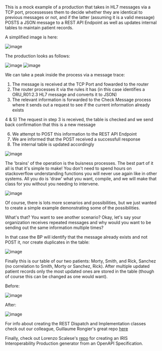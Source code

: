 This is a mock example of a production that takes in HL7 messages via a TCP port, processesses them to decide whether they are identical to previous messages or not, and if the latter (assuming it is a valid message) POSTS a JSON message to a REST API Endpoint as well as updates internal tables to maintain patient records.

A simplified image is here:

![image](https://github.com/Ari-Glikman/aidoc-final-mock/assets/73805987/c7c21ba8-da7f-448a-ab3f-a6fb322975a5)


The production looks as follows:

![image](https://github.com/Ari-Glikman/POSTHL7toRESTapi/assets/73805987/03957ff9-eb8f-4d80-a437-60b25f7cb1d0)
![image](https://github.com/Ari-Glikman/POSTHL7toRESTapi/assets/73805987/de290cbb-7d8d-45fa-afcb-d35659329a6f)



We can take a peak inside the process via a message trace:
1) The message is received at the TCP Port and fowarded to the router
2) The router processes it via the rules it has (in this case identifies a ORU_R01:2.3 HL7 message and converts it to JSON)
3) The relevant information is forwarded to the Check Message process where it sends out a request to see if the current information already exists

4 & 5) The request in step 3 is received, the table is checked and we send back confirmation that this is a new message

6) We attempt to POST this information to the REST API Endpoint
7) We are informed that the POST received a successfull response
8) The internal table is updated accordingly
   
![image](https://github.com/Ari-Glikman/POSTHL7toRESTapi/assets/73805987/e7324253-a4e1-471e-8714-964c6a201559)


The 'brains' of the operation is the buisness processes. The best part of it all is that it's simple to make! You don't need to spend hours on stackoverflow understanding functions you will never use again like in other systems.
All you do is 'draw' what you want, compile, and we will make that class for you without you needing to intervene.

![image](https://github.com/Ari-Glikman/aidoc-final-mock/assets/73805987/bbf04f15-e73c-42f1-9f89-617873a3ac9e)

Of course, there is lots more scenarios and possibilities, but we just wanted to create a simple example demonstrating some of the possibilities. 

What's that? You want to see another scenario? Okay, let's say your organization receives repeated messages and why would you want to be sending out the same information multiple times?

In that case the BP will identify that the message already exists and not POST it, nor create duplicates in the table:

![image](https://github.com/Ari-Glikman/POSTHL7toRESTapi/assets/73805987/8848f542-07e2-40d0-89a1-fe6a1d4e4eef)

Finally this is our table of our two patients: Morty, Smith, and Rick, Sanchez (no correlation to Smith, Morty or Sanchez, Rick). After multiple updated patient records only the most updated ones are stored in the table (though of course this can be changed as one would want). 

Before:

![image](https://github.com/Ari-Glikman/aidoc-final-mock/assets/73805987/29c02d50-fec9-4b1e-8b7e-7abfb6cdf61d)


After:

![image](https://github.com/Ari-Glikman/aidoc-final-mock/assets/73805987/9043a15d-a4b7-41f3-8ccf-7ea390bea641)

For info about creating the REST Dispatch and Implementation classes check out our colleague, Guillaume Rongier's great repo [here](https://github.com/grongierisc/objectscript-openapi-definition)

Finally, check out Lorenzo Scalese's [repo](https://github.com/lscalese/OpenAPI-Client-Gen/) for creating an IRIS Interoperability Production generator from an OpenAPI Specification. 
